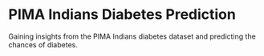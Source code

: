 # PIMA Indians Diabetes Prediction
Gaining insights from the PIMA Indians diabetes dataset and predicting the chances of diabetes.
